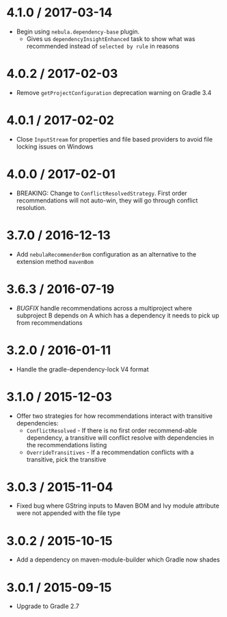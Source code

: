 4.1.0 / 2017-03-14
=======================

* Begin using `nebula.dependency-base` plugin.
    * Gives us `dependencyInsightEnhanced` task to show what was recommended instead of `selected by rule` in reasons

4.0.2 / 2017-02-03
==================

* Remove `getProjectConfiguration` deprecation warning on Gradle 3.4

4.0.1 / 2017-02-02
==================

* Close `InputStream` for properties and file based providers to avoid file locking issues on Windows

4.0.0 / 2017-02-01
==================

* BREAKING: Change to `ConflictResolvedStrategy`. First order recommendations will not auto-win, they will go through conflict resolution.

3.7.0 / 2016-12-13
==================

* Add `nebulaRecommenderBom` configuration as an alternative to the extension method `mavenBom`

3.6.3 / 2016-07-19
==================

* *BUGFIX* handle recommendations across a multiproject where subproject B depends on A which has a dependency it needs to pick up from recommendations

3.2.0 / 2016-01-11
==================

* Handle the gradle-dependency-lock V4 format

3.1.0 / 2015-12-03
==================

* Offer two strategies for how recommendations interact with transitive dependencies:
  - `ConflictResolved` - If there is no first order recommend-able dependency, a transitive will conflict resolve with dependencies in the recommendations listing
  - `OverrideTransitives` - If a recommendation conflicts with a transitive, pick the transitive

3.0.3 / 2015-11-04
==================

* Fixed bug where GString inputs to Maven BOM and Ivy module attribute were not appended with the file type

3.0.2 / 2015-10-15
==================

* Add a dependency on maven-module-builder which Gradle now shades

3.0.1 / 2015-09-15
==================

* Upgrade to Gradle 2.7

